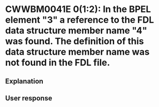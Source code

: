 # CWWBM0041E 0(1:2): In the BPEL element "3" a reference to the FDL data structure member name "4" was found. The definition of this data structure member name was not found in the FDL file.

## Explanation

## User response